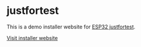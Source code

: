 # justfortest


This is a demo installer website for [ESP32 justfortest](https://github.com/aemkeinyc/justfortest).

[Visit installer website](www.google.de
)
